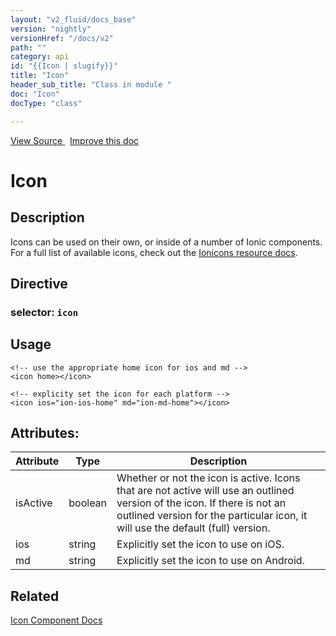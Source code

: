 ```yaml
---
layout: "v2_fluid/docs_base"
version: "nightly"
versionHref: "/docs/v2"
path: ""
category: api
id: "{{Icon | slugify}}"
title: "Icon"
header_sub_title: "Class in module "
doc: "Icon"
docType: "class"

---
```





<div class="improve-docs">
<a href='http://github.com/driftyco/ionic2/tree/master/ionic/components/icon/icon.ts#L2'>
View Source
</a>
&nbsp;
<a href='http://github.com/driftyco/ionic2/edit/master/ionic/components/icon/icon.ts#L2'>
Improve this doc
</a>
</div>





<h1 class="api-title">


Icon






</h1>






<!-- description -->
<h2>Description</h2>

<p>Icons can be used on their own, or inside of a number of Ionic components. For a full list of available icons,
check out the <a href="../../../../resources/ionicons">Ionicons resource docs</a>.</p>


<h2>Directive</h2>
<h3>selector: <code>icon</code></h3>
<!-- @usage tag -->

<h2>Usage</h2>

<pre><code class="lang-html">&lt;!-- use the appropriate home icon for ios and md --&gt;
&lt;icon home&gt;&lt;/icon&gt;

&lt;!-- explicity set the icon for each platform --&gt;
&lt;icon ios=&quot;ion-ios-home&quot; md=&quot;ion-md-home&quot;&gt;&lt;/icon&gt;
</code></pre>




<!-- @property tags -->

<h2>Attributes:</h2>
<table class="table" style="margin:0;">
<thead>
<tr>
<th>Attribute</th>
















<th>Type</th>


<th>Description</th>
</tr>
</thead>
<tbody>

<tr>
<td>
isActive
</td>


<td>
boolean
</td>


<td>
Whether or not the icon is active. Icons that are not active will use an outlined version of the icon.
If there is not an outlined version for the particular icon, it will use the default (full) version.
</td>
</tr>

<tr>
<td>
ios
</td>


<td>
string
</td>


<td>
Explicitly set the icon to use on iOS.
</td>
</tr>

<tr>
<td>
md
</td>


<td>
string
</td>


<td>
Explicitly set the icon to use on Android.
</td>
</tr>

</tbody>
</table>


<!-- methods on the class --><!-- related link -->

<h2>Related</h2>

<a href='/docs/v2/components#icons'>Icon Component Docs</a><!-- end content block -->


<!-- end body block -->


